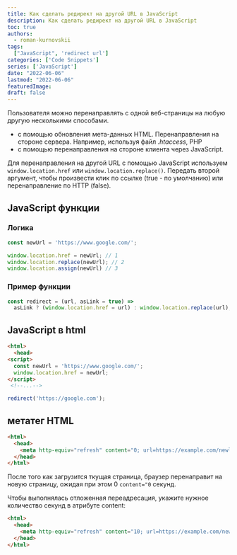 ```yaml
---
title: Как сделать редирект на другой URL в JavaScript
description: Как сделать редирект на другой URL в JavaScript
toc: true
authors:
  - roman-kurnovskii
tags:
  ["JavaScript", 'redirect url']
categories: ['Code Snippets']
series: ['JavaScript']
date: "2022-06-06"
lastmod: "2022-06-06"
featuredImage: 
draft: false
---
```


Пользователя можно перенаправлять с одной веб-страницы на любую другую несколькими способами.
- с помощью обновления мета-данных HTML. Перенаправления на стороне сервера. Например, используя файл *.htaccess*, PHP
- с помощью перенаправления на стороне клиента через JavaScript.

Для перенаправления на другой URL с помощью JavaScript используем `window.location.href` или `window.location.replace()`. 
Передать второй аргумент, чтобы произвести клик по ссылке (true - по умолчанию) или перенаправление по HTTP (false).

## JavaScript функции

### Логика
```javascript
const newUrl = 'https://www.google.com/';

window.location.href = newUrl; // 1
window.location.replace(newUrl); // 2
window.location.assign(newUrl) // 3
```

### Пример функции
```javascript
const redirect = (url, asLink = true) =>
  asLink ? (window.location.href = url) : window.location.replace(url);

```

## JavaScript в html
```html
<html>
  <head>
<script>
  const newUrl = 'https://www.google.com/';
  window.location.href = newUrl;
</script>
 <!--...-->
```

```javascript
redirect('https://google.com');
```

## метатег HTML
```html
<html>
  <head>
    <meta http-equiv="refresh" content="0; url=https://example.com/newlocation" />
  </head>
</html>
```

После того как загрузится ткущая страница, браузер перенаправит на новую страницу, ожидая при этом 0 `content="0` секунд.

Чтобы выполнялась отложенная переадресация, укажите нужное количество секунд в атрибуте content:
```html
<html>
  <head>
    <meta http-equiv="refresh" content="10; url=https://example.com/newlocation" />
  </head>
</html>
